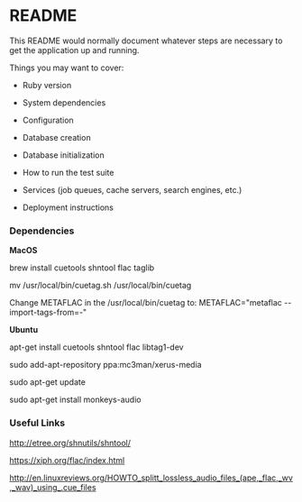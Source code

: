 # README

This README would normally document whatever steps are necessary to get the
application up and running.

Things you may want to cover:

* Ruby version

* System dependencies

* Configuration

* Database creation

* Database initialization

* How to run the test suite

* Services (job queues, cache servers, search engines, etc.)

* Deployment instructions

### Dependencies

**MacOS** 

brew install cuetools shntool flac taglib

mv /usr/local/bin/cuetag.sh /usr/local/bin/cuetag

Change METAFLAC in the /usr/local/bin/cuetag to: METAFLAC="metaflac --import-tags-from=-"

**Ubuntu**

apt-get install cuetools shntool flac libtag1-dev

sudo add-apt-repository ppa:mc3man/xerus-media

sudo apt-get update

sudo apt-get install monkeys-audio

### Useful Links

http://etree.org/shnutils/shntool/

https://xiph.org/flac/index.html

http://en.linuxreviews.org/HOWTO_splitt_lossless_audio_files_(ape,_flac,_wv,_wav)_using_.cue_files
